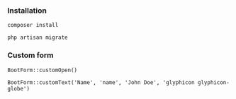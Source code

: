 ### Installation

    composer install

    php artisan migrate

### Custom form

    BootForm::customOpen()

    BootForm::customText('Name', 'name', 'John Doe', 'glyphicon glyphicon-globe')
